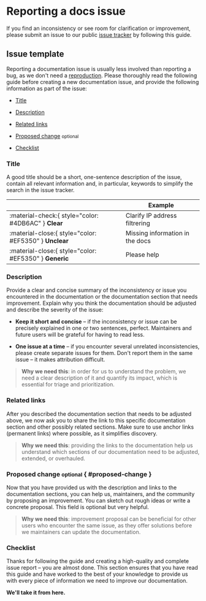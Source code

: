 # Reporting a docs issue

If you find an inconsistency
or see room for clarification or improvement, please submit an issue to
our public [issue tracker] by following this guide.

  [issue tracker]: https://github.com/mwolff44/pyfreebilling/issues

## Issue template

Reporting a documentation issue is usually less involved than reporting a bug,
as we don't need a [reproduction]. Please thoroughly read the following guide
before creating a new documentation issue, and provide the following information
as part of the issue:

- [Title]
- [Description]
- [Related links]
- [Proposed change] <small>optional</small>
- [Checklist]

  [reproduction]: ../guides/creating-a-reproduction.md
  [Title]: #title
  [Description]: #description
  [Related links]: #related-links
  [Proposed change]: #proposed-change
  [Checklist]: #checklist

### Title

A good title should be a short, one-sentence description of the issue, contain
all relevant information and, in particular, keywords to simplify the search in
the issue tracker.

| <!-- --> | Example  |
| -------- | -------- | 
| :material-check:{ style="color: #4DB6AC" } __Clear__ | Clarify IP address filtrering
| :material-close:{ style="color: #EF5350" } __Unclear__ | Missing information in the docs
| :material-close:{ style="color: #EF5350" } __Generic__ | Please help

### Description

Provide a clear and concise summary of the inconsistency or issue you 
encountered in the documentation or the documentation section that needs 
improvement. Explain why you think the documentation should be adjusted and 
describe the severity of the issue:

-   __Keep it short and concise__ – if the inconsistency or issue can be 
    precisely explained in one or two sentences, perfect. Maintainers and
    future users will be grateful for having to read less.

-   __One issue at a time__ – if you encounter several unrelated inconsistencies,
    please create separate issues for them. Don't report them in the same issue – it makes attribution difficult.

> __Why we need this__: in order for us to understand the problem, we need a
> clear description of it and quantify its impact, which is essential for triage
> and prioritization.

### Related links

After you described the documentation section that needs to be adjusted above, 
we now ask you to share the link to this specific documentation section and
other possibly related sections. Make sure to use anchor links (permanent links) 
where possible, as it simplifies discovery.

> __Why we need this__: providing the links to the documentation help us 
> understand which sections of our documentation need to be adjusted, extended, 
> or overhauled.

### Proposed change <small>optional</small> { #proposed-change }

Now that you have provided us with the description and links to the
documentation sections, you can help us, maintainers, and the community by
proposing an improvement. You can sketch out rough ideas or write a concrete
proposal. This field is optional but very helpful.

> __Why we need this__: improvement proposal can be beneficial for other users 
> who encounter the same issue, as they offer solutions before we maintainers
> can update the documentation.

### Checklist

Thanks for following the guide and creating a high-quality and complete issue 
report – you are almost done. This section ensures that you have read this guide
and have worked to the best of your knowledge to provide us with every piece of
information we need to improve our documentation.

__We'll take it from here.__